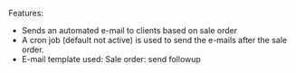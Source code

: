 Features:  
- Sends an automated e-mail to clients based on sale order
- A cron job (default not active) is used to send the e-mails after the
  sale order.
- E-mail template used: Sale order: send followup
